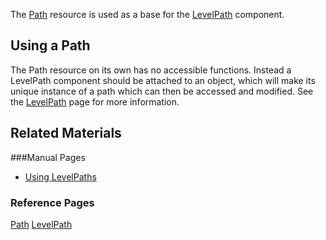 The [Path](../../../../code_reference/class_reference/path.md) resource is used as a base for the [LevelPath](../../gameplay/levelpath.md) component. 


## Using a Path

The Path resource on its own has no accessible functions. Instead a LevelPath component should be attached to an object, which will make its unique instance of a path which can then be accessed and modified. See the [LevelPath](https://github.com/ZilchEngine/ZilchDocs/blob/master/zilch_editor_documentation.md) page for more information. 


## Related Materials

###Manual Pages
- [Using LevelPaths](https://github.com/ZilchEngine/ZilchDocs/blob/master/zilch_editor_documentation.md)


### Reference Pages

[Path](../../../../code_reference/class_reference/path.md) 
[LevelPath](../../../../code_reference/class_reference/levelpath.md) 
 

 